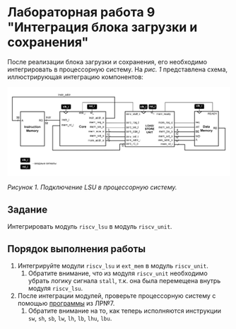 # Лабораторная работа 9 "Интеграция блока загрузки и сохранения"

После реализации блока загрузки и сохранения, его необходимо интегрировать в процессорную систему. На _рис. 1_ представлена схема, иллюстрирующая интеграцию компонентов:

![../../.pic/Labs/lab_08_lsu/fig_01.drawio.svg](../../.pic/Labs/lab_08_lsu/fig_01.drawio.svg)

_Рисунок 1. Подключение LSU в процессорную систему._

## Задание

Интегрировать модуль `riscv_lsu` в модуль `riscv_unit`.

## Порядок выполнения работы

1. Интегрируйте модули `riscv_lsu` и `ext_mem` в модуль `riscv_unit`.
   1. Обратите внимание, что из модуля `riscv_unit` необходимо убрать логику сигнала `stall`, т.к. она была перемещена внутрь модуля `riscv_lsu`.
2. После интеграции модулей, проверьте процессорную систему с помощью [программы](../07.%20Datapath/#Задание) из ЛР№7.
   1. Обратите внимание на то, как теперь исполняются инструкции `sw`, `sh`, `sb`, `lw`, `lh`, `lb`, `lhu`, `lbu`.
